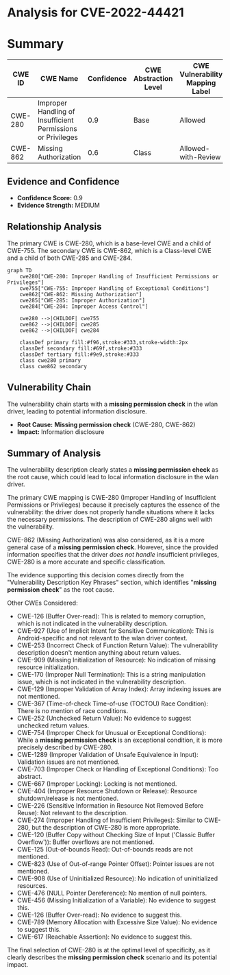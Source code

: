 # Analysis for CVE-2022-44421

# Summary
| CWE ID | CWE Name | Confidence | CWE Abstraction Level | CWE Vulnerability Mapping Label | CWE-Vulnerability Mapping Notes |
|---|---|---|---|---|---|
| CWE-280 | Improper Handling of Insufficient Permissions or Privileges  | 0.9 | Base | Allowed | Primary CWE |
| CWE-862 | Missing Authorization | 0.6 | Class | Allowed-with-Review | Secondary Candidate |

## Evidence and Confidence

*   **Confidence Score:** 0.9
*   **Evidence Strength:** MEDIUM

## Relationship Analysis
The primary CWE is CWE-280, which is a base-level CWE and a child of CWE-755. The secondary CWE is CWE-862, which is a Class-level CWE and a child of both CWE-285 and CWE-284.

```mermaid
graph TD
    cwe280["CWE-280: Improper Handling of Insufficient Permissions or Privileges"]
    cwe755["CWE-755: Improper Handling of Exceptional Conditions"]
    cwe862["CWE-862: Missing Authorization"]
    cwe285["CWE-285: Improper Authorization"]
    cwe284["CWE-284: Improper Access Control"]

    cwe280 -->|CHILDOF| cwe755
    cwe862 -->|CHILDOF| cwe285
    cwe862 -->|CHILDOF| cwe284

    classDef primary fill:#f96,stroke:#333,stroke-width:2px
    classDef secondary fill:#69f,stroke:#333
    classDef tertiary fill:#9e9,stroke:#333
    class cwe280 primary
    class cwe862 secondary
```

## Vulnerability Chain
The vulnerability chain starts with a **missing permission check** in the wlan driver, leading to potential information disclosure.
  - **Root Cause:** **Missing permission check** (CWE-280, CWE-862)
  - **Impact:** Information disclosure

## Summary of Analysis
The vulnerability description clearly states a **missing permission check** as the root cause, which could lead to local information disclosure in the wlan driver.

The primary CWE mapping is CWE-280 (Improper Handling of Insufficient Permissions or Privileges) because it precisely captures the essence of the vulnerability: the driver does not properly handle situations where it lacks the necessary permissions. The description of CWE-280 aligns well with the vulnerability.

CWE-862 (Missing Authorization) was also considered, as it is a more general case of a **missing permission check**. However, since the provided information specifies that the driver *does not handle* insufficient privileges, CWE-280 is a more accurate and specific classification.

The evidence supporting this decision comes directly from the "Vulnerability Description Key Phrases" section, which identifies "**missing permission check**" as the root cause.

Other CWEs Considered:
*   CWE-126 (Buffer Over-read): This is related to memory corruption, which is not indicated in the vulnerability description.
*   CWE-927 (Use of Implicit Intent for Sensitive Communication): This is Android-specific and not relevant to the wlan driver context.
*   CWE-253 (Incorrect Check of Function Return Value): The vulnerability description doesn't mention anything about return values.
*   CWE-909 (Missing Initialization of Resource): No indication of missing resource initialization.
*   CWE-170 (Improper Null Termination): This is a string manipulation issue, which is not indicated in the vulnerability description.
*   CWE-129 (Improper Validation of Array Index): Array indexing issues are not mentioned.
*   CWE-367 (Time-of-check Time-of-use (TOCTOU) Race Condition): There is no mention of race conditions.
*   CWE-252 (Unchecked Return Value): No evidence to suggest unchecked return values.
*   CWE-754 (Improper Check for Unusual or Exceptional Conditions): While a **missing permission check** is an exceptional condition, it is more precisely described by CWE-280.
*   CWE-1289 (Improper Validation of Unsafe Equivalence in Input): Validation issues are not mentioned.
*   CWE-703 (Improper Check or Handling of Exceptional Conditions): Too abstract.
*   CWE-667 (Improper Locking): Locking is not mentioned.
*   CWE-404 (Improper Resource Shutdown or Release): Resource shutdown/release is not mentioned.
*   CWE-226 (Sensitive Information in Resource Not Removed Before Reuse): Not relevant to the description.
*   CWE-274 (Improper Handling of Insufficient Privileges): Similar to CWE-280, but the description of CWE-280 is more appropriate.
*   CWE-120 (Buffer Copy without Checking Size of Input ('Classic Buffer Overflow')): Buffer overflows are not mentioned.
*   CWE-125 (Out-of-bounds Read): Out-of-bounds reads are not mentioned.
*   CWE-823 (Use of Out-of-range Pointer Offset): Pointer issues are not mentioned.
*   CWE-908 (Use of Uninitialized Resource): No indication of uninitialized resources.
*   CWE-476 (NULL Pointer Dereference): No mention of null pointers.
*   CWE-456 (Missing Initialization of a Variable): No evidence to suggest this.
*   CWE-126 (Buffer Over-read): No evidence to suggest this.
*   CWE-789 (Memory Allocation with Excessive Size Value): No evidence to suggest this.
*   CWE-617 (Reachable Assertion): No evidence to suggest this.

The final selection of CWE-280 is at the optimal level of specificity, as it clearly describes the **missing permission check** scenario and its potential impact.